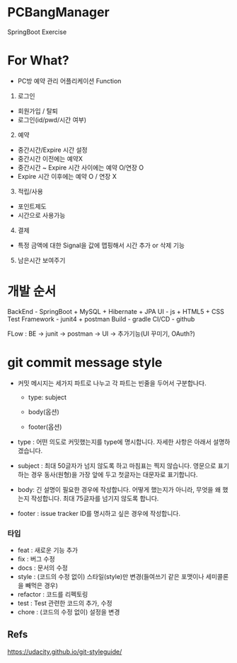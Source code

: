 # PCBangManager
SpringBoot Exercise

# For What?
* PC방 예약 관리 어플리케이션
Function
1. 로그인
 - 회원가입 / 탈퇴
 - 로그인(id/pwd/시간 여부)
 
2. 예약
 - 중간시간/Expire 시간 설정
  - 중간시간 이전에는 예약X
  - 중간시간 ~ Expire 시간 사이에는 예약 O/연장 O
  - Expire 시간 이후에는 예약 O / 연장 X
  
3. 적립/사용
 - 포인트제도
 - 시간으로 사용가능

4. 결제
 - 특정 금액에 대한 Signal을 값에 맵핑해서 시간 추가 or 삭제 기능
 
5. 남은시간 보여주기

# 개발 순서

BackEnd - SpringBoot + MySQL + Hibernate + JPA
UI - js + HTML5 + CSS
Test Framework - junit4 + postman
Build - gradle
CI/CD - github

FLow : BE -> junit -> postman -> UI -> 추가기능(UI 꾸미기, OAuth?)

 # **git commit message style**
  * 커밋 메시지는 세가지 파트로 나누고 각 파트는 빈줄을 두어서 구분합나다.

    * type: subject

    * body(옵션)

    * footer(옵션)
  * type : 어떤 의도로 커밋했는지를 type에 명시합니다. 자세한 사항은 아래서 설명하겠습니다.
  * subject : 최대 50글자가 넘지 않도록 하고 마침표는 찍지 않습니다. 영문으로 표기하는 경우 동사(원형)을 가장 앞에 두고 첫글자는 대문자로 표기합니다. 
  * body: 긴 설명이 필요한 경우에 작성합니다. 어떻게 했는지가 아니라, 무엇을 왜 했는지 작성합니다. 최대 75글자를 넘기지 않도록 합니다.
  * footer : issue tracker ID를 명시하고 싶은 경우에 작성합니다.
  
  ### 타입
   * feat : 새로운 기능 추가
   * fix : 버그 수정
   * docs : 문서의 수정
   * style : (코드의 수정 없이) 스타일(style)만 변경(들여쓰기 같은 포맷이나 세미콜론을 빼먹은 경우)
   * refactor : 코드를 리펙토링
   * test : Test 관련한 코드의 추가, 수정
   * chore : (코드의 수정 없이) 설정을 변경

 ## Refs
  https://udacity.github.io/git-styleguide/

